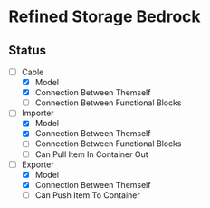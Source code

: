 # Refined Storage Bedrock

## Status
* [ ] Cable
    * [x] Model
    * [x] Connection Between Themself
    * [ ] Connection Between Functional Blocks

* [ ] Importer
    * [x] Model
    * [x] Connection Between Themself
    * [ ] Connection Between Functional Blocks
    * [ ] Can Pull Item In Container Out
* [ ] Exporter
    * [x] Model
    * [x] Connection Between Themself
    * [ ] Can Push Item To Container